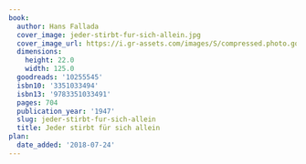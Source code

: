 ```yaml
---
book:
  author: Hans Fallada
  cover_image: jeder-stirbt-fur-sich-allein.jpg
  cover_image_url: https://i.gr-assets.com/images/S/compressed.photo.goodreads.com/books/1327901908l/10255545._SY160_.jpg
  dimensions:
    height: 22.0
    width: 125.0
  goodreads: '10255545'
  isbn10: '3351033494'
  isbn13: '9783351033491'
  pages: 704
  publication_year: '1947'
  slug: jeder-stirbt-fur-sich-allein
  title: Jeder stirbt für sich allein
plan:
  date_added: '2018-07-24'
---
```

